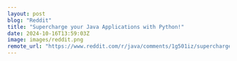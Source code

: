 ```yaml
---
layout: post
blog: "Reddit"
title: "Supercharge your Java Applications with Python!"
date: 2024-10-16T13:59:03Z
image: images/reddit.png
remote_url: "https://www.reddit.com/r/java/comments/1g501iz/supercharge_your_java_applications_with_python/"
---
```

